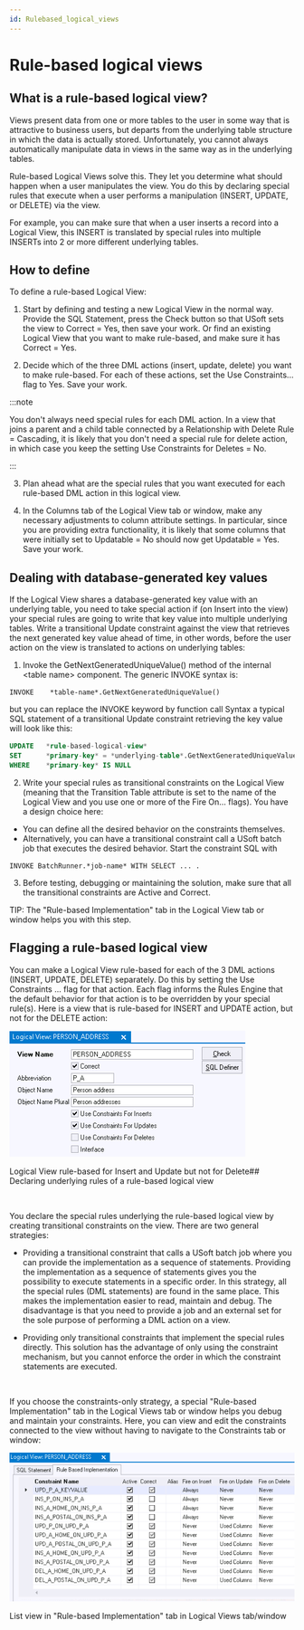 ```yaml
---
id: Rulebased_logical_views
---
```


# Rule-based logical views

## What is a rule-based logical view?

Views present data from one or more tables to the user in some way that is attractive to business users, but departs from the underlying table structure in which the data is actually stored. Unfortunately, you cannot always automatically manipulate data in views in the same way as in the underlying tables.

Rule-based Logical Views solve this. They let you determine what should happen when a user manipulates the view. You do this by declaring special rules that execute when a user performs a manipulation (INSERT, UPDATE, or DELETE) via the view.

For example, you can make sure that when a user inserts a record into a Logical View, this INSERT is translated by special rules into multiple INSERTs into 2 or more different underlying tables.

## How to define

To define a rule-based Logical View:

1. Start by defining and testing a new Logical View in the normal way. Provide the SQL Statement, press the Check button so that USoft sets the view to Correct = Yes, then save your work. Or find an existing Logical View that you want to make rule-based, and make sure it has Correct = Yes.

2. Decide which of the three DML actions (insert, update, delete) you want to make rule-based. For each of these actions, set the Use Constraints... flag to Yes. Save your work.


:::note

You don't always need special rules for each DML action. In a view that joins a parent and a child table connected by a Relationship with Delete Rule = Cascading, it is likely that you don't need a special rule for delete action, in which case you keep the setting Use Constraints for Deletes = No.

:::

3. Plan ahead what are the special rules that you want executed for each rule-based DML action in this logical view.

4. In the Columns tab of the Logical View tab or window, make any necessary adjustments to column attribute settings. In particular, since you are providing extra functionality, it is likely that some columns that were initially set to Updatable = No should now get Updatable = Yes. Save your work.

## Dealing with database-generated key values

If the Logical View shares a database-generated key value with an underlying table, you need to take special action if (on Insert into the view) your special rules are going to write that key value into multiple underlying tables. Write a transitional Update constraint against the view that retrieves the next generated key value ahead of time, in other words, before the user action on the view is translated to actions on underlying tables:

1. Invoke the GetNextGeneratedUniqueValue() method of the internal \<table name> component. The generic INVOKE syntax is:

```
INVOKE    *table-name*.GetNextGeneratedUniqueValue()
```

but you can replace the INVOKE keyword by function call Syntax a typical SQL statement of a transitional Update constraint retrieving the key value will look like this:

```sql
UPDATE   *rule-based-logical-view*
SET      *primary-key* = *underlying-table*.GetNextGeneratedUniqueValue()
WHERE    *primary-key* IS NULL
```

2. Write your special rules as transitional constraints on the Logical View (meaning that the Transition Table attribute is set to the name of the Logical View and you use one or more of the Fire On... flags). You have a design choice here:

- You can define all the desired behavior on the constraints themselves.
- Alternatively, you can have a transitional constraint call a USoft batch job that executes the desired behavior. Start the constraint SQL with

```
INVOKE BatchRunner.*job-name* WITH SELECT ... .
```

3. Before testing, debugging or maintaining the solution, make sure that all the transitional constraints are Active and Correct.

TIP: The "Rule-based Implementation" tab in the Logical View tab or window helps you with this step.

## Flagging a rule-based logical view

You can make a Logical View rule-based for each of the 3 DML actions (INSERT, UPDATE, DELETE) separately. Do this by setting the Use Constraints ... flag for that action. Each flag informs the Rules Engine that the default behavior for that action is to be overridden by your special rule(s). Here is a view that is rule-based for INSERT and UPDATE action, but not for the DELETE action:

![](./assets/919b6617-5660-4abd-9261-d54a23973b95.png)

Logical View rule-based for Insert and Update but not for Delete## Declaring underlying rules of a rule-based logical view

 

You declare the special rules underlying the rule-based logical view by creating transitional constraints on the view. There are two general strategies:

- Providing a transitional constraint that calls a USoft batch job where you can provide the implementation as a sequence of statements. Providing the implementation as a sequence of statements gives you the possibility to execute statements in a specific order. In this strategy, all the special rules (DML statements) are found in the same place. This makes the implementation easier to read, maintain and debug. The disadvantage is that you need to provide a job and an external set for the sole purpose of performing a DML action on a view.

- Providing only transitional constraints that implement the special rules directly. This solution has the advantage of only using the constraint mechanism, but you cannot enforce the order in which the constraint statements are executed.

 

If you choose the constraints-only strategy, a special "Rule-based Implementation" tab in the Logical Views tab or window helps you debug and maintain your constraints. Here, you can view and edit the constraints connected to the view without having to navigate to the Constraints tab or window:

![](./assets/f7171bee-65dd-407b-8906-d2c910066cc8.png)

List view in "Rule-based Implementation" tab in Logical Views tab/window